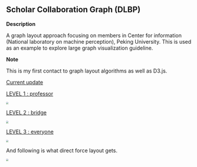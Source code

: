 ## Scholar Collaboration Graph (DLBP)

**Description** 

A graph layout approach focusing on members in Center for information (National laboratory on machine perception), Peking University. This is used as an example to explore large graph visualization guideline.

**Note**

This is my first contact to graph layout algorithms as well as D3.js. 

[Current update](https://shellywhen.github.io/Nothing-At-All/Level_3.html)

[LEVEL 1 : professor](https://shellywhen.github.io/Nothing-At-All/Level_1.html)

<img src="https://shellywhen.github.io/Nothing-At-All//Report/level_1.jpg" style="zoom:40%">

[LEVEL 2 : bridge](https://shellywhen.github.io/Nothing-At-All/Level_2.html)

<img src="https://shellywhen.github.io/Nothing-At-All//Report/level_2.jpg" style="zoom:40%">

[LEVEL 3 : everyone](https://shellywhen.github.io/Nothing-At-All/Level_3.html)

<img src="https://shellywhen.github.io/Nothing-At-All//Report/level_3.jpg" style="zoom:40%">

And following is what direct force layout gets.

<img src="https://shellywhen.github.io/Nothing-At-All//Report/raw_force_layout.png" style="zoom:40%">







